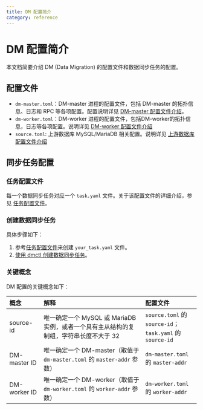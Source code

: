```yaml
---
title: DM 配置简介
category: reference
---
```


# DM 配置简介

本文档简要介绍 DM (Data Migration) 的配置文件和数据同步任务的配置。

## 配置文件

- `dm-master.toml`：DM-master 进程的配置文件，包括 DM-master 的拓扑信息、日志和 RPC 等各项配置。配置说明详见 [DM-master 配置文件介绍](dm-master-configuration-file.md)。
- `dm-worker.toml`：DM-worker 进程的配置文件，包括DM-worker的拓扑信息，日志等各项配置。说明详见 [DM-worker 配置文件介绍](dm-worker-configuration-file.md)
- `source.toml`: 上游数据库 MySQL/MariaDB 相关配置。说明详见 [上游数据库配置文件介绍](source-configuration-file.md)

## 同步任务配置

### 任务配置文件

每一个数据同步任务对应一个 `task.yaml` 文件。关于该配置文件的详细介绍，参见 [任务配置文件](task-configuration-file.md)。

### 创建数据同步任务

具体步骤如下：

1. 参考[任务配置文件](task-configuration-file.md)来创建 `your_task.yaml` 文件。
2. [使用 dmctl 创建数据同步任务](manage-replication-tasks.md#创建数据同步任务)。

### 关键概念

DM 配置的关键概念如下：

| 概念         | 解释          | 配置文件        |
| :------------ | :------------ | :------------------ |
| source-id  | 唯一确定一个 MySQL 或 MariaDB 实例，或者一个具有主从结构的复制组，字符串长度不大于 32 | `source.toml` 的 `source-id`；<br> `task.yaml` 的 `source-id` |
| DM-master ID | 唯一确定一个 DM-master（取值于 `dm-master.toml` 的 `master-addr` 参数） | `dm-master.toml` 的 `master-addr` |
| DM-worker ID | 唯一确定一个 DM-worker（取值于 `dm-worker.toml` 的 `worker-addr` 参数） | `dm-worker.toml` 的 `worker-addr` |
